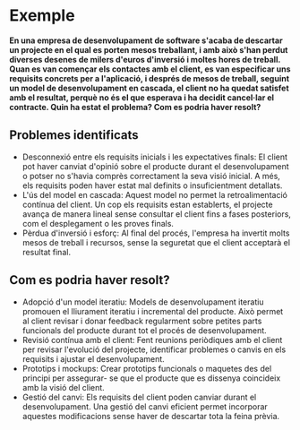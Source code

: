 # Exemple
**En una empresa de desenvolupament de software s'acaba de descartar un projecte en el qual es porten mesos treballant, i amb això s'han perdut diverses desenes de milers d'euros d'inversió i moltes hores de treball. Quan es van començar els contactes amb el client, es van especificar uns requisits concrets per a l'aplicació, i després de mesos de treball, seguint un model de desenvolupament en cascada, el client no ha quedat satisfet amb el resultat, perquè no és el que esperava i ha decidit cancel·lar el contracte. Quin ha estat el problema? Com es podria haver resolt?**
## Problemes identificats
- Desconnexió entre els requisits inicials i les expectatives finals: El client pot haver canviat d'opinió sobre el producte durant el desenvolupament o potser no s'havia comprès correctament la seva visió inicial. A més, els requisits poden haver estat mal definits o insuficientment detallats.
- L'ús del model en cascada: Aquest model no permet la retroalimentació contínua del client. Un cop els requisits estan establerts, el projecte avança de manera lineal sense consultar el client fins a fases posteriors, com el desplegament o les proves finals.
- Pèrdua d'inversió i esforç: Al final del procés, l'empresa ha invertit molts mesos de treball i recursos, sense la seguretat que el client acceptarà el resultat final.
## Com es podria haver resolt?
-  Adopció d'un model iteratiu: Models de desenvolupament iteratiu promouen el lliurament iteratiu i incremental del producte. Això permet al client revisar i donar feedback regularment sobre petites parts funcionals del producte durant tot el procés de desenvolupament.
- Revisió contínua amb el client: Fent reunions periòdiques amb el client per revisar l'evolució del projecte, identificar problemes o canvis en els requisits i ajustar el desenvolupament.
- Prototips i mockups: Crear prototips funcionals o maquetes des del principi per assegurar- se que el producte que es dissenya coincideix amb la visió del client.
- Gestió del canvi: Els requisits del client poden canviar durant el desenvolupament. Una gestió del canvi eficient permet incorporar aquestes modificacions sense haver de descartar tota la feina prèvia.